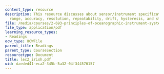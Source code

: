 ```yaml
---
content_type: resource
description: This resource discusses about sensor/instrument specification definitions,
  range, accuracy, resolution, repeatability, drift, hysteresis, and stability.
file: /media/courses/2-693-principles-of-oceanographic-instrument-systems-sensors-and-measurements-13-998-spring-2004/daeded41eca2345b5a3204f344576157_lec2_irish.pdf
file_type: application/pdf
learning_resource_types:
- Readings
ocw_type: OCWFile
parent_title: Readings
parent_type: CourseSection
resourcetype: Document
title: lec2_irish.pdf
uid: daeded41-eca2-345b-5a32-04f344576157
---
```

